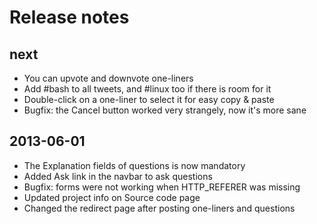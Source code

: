 Release notes
=============


next
----
* You can upvote and downvote one-liners
* Add #bash to all tweets, and #linux too if there is room for it
* Double-click on a one-liner to select it for easy copy & paste
* Bugfix: the Cancel button worked very strangely, now it's more sane


2013-06-01
----------
* The Explanation fields of questions is now mandatory
* Added Ask link in the navbar to ask questions
* Bugfix: forms were not working when HTTP_REFERER was missing
* Updated project info on Source code page
* Changed the redirect page after posting one-liners and questions
